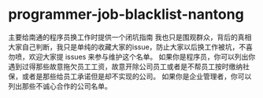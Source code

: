 # programmer-job-blacklist-nantong
主要给南通的程序员换工作时提供一个闭坑指南 我也只是围观群众，背后的真相大家自己判断，我只是单纯的收藏大家的issue，防止大家以后换工作被坑，不喜勿喷，欢迎大家提 issues 来参与维护这个名单。 如果你是程序员，你可以列出你遇到过得那些故意拖欠员工工资，故意开除公司员工或者是不帮员工按时缴纳社保，或者是那些给员工承诺但是却不实现的公司。 如果你是企业管理者，你可以列出那些不诚心合作的公司名单。
